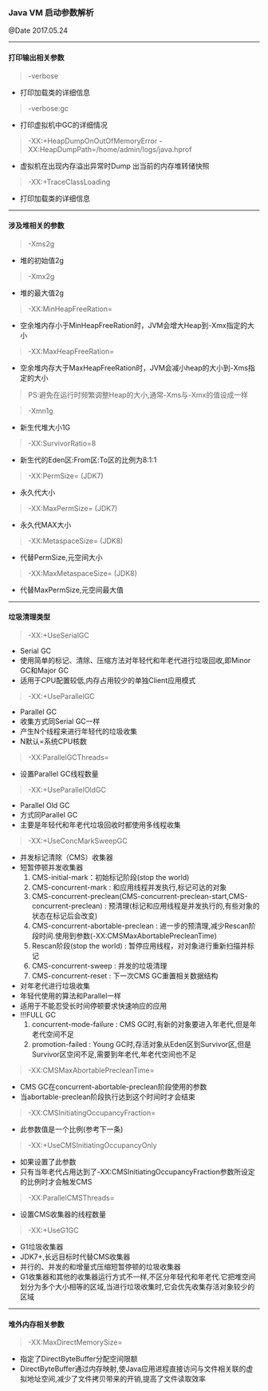 ### Java VM 启动参数解析
@Date 2017.05.24

---
#### 打印输出相关参数

> -verbose
 * 打印加载类的详细信息
 
> -verbose:gc
 * 打印虚拟机中GC的详细情况
 
> -XX:+HeapDumpOnOutOfMemoryError -XX:HeapDumpPath=/home/admin/logs/java.hprof
 * 虚拟机在出现内存溢出异常时Dump 出当前的内存堆转储快照

> -XX:+TraceClassLoading
 * 打印加载类的详细信息
 
--- 
#### 涉及堆相关的参数

> -Xms2g
 * 堆的初始值2g

> -Xmx2g
 * 堆的最大值2g
 
> -XX:MinHeapFreeRation=
 * 空余堆内存小于MinHeapFreeRation时，JVM会增大Heap到-Xmx指定的大小
 
> -XX:MaxHeapFreeRation=
 * 空余堆内存大于MaxHeapFreeRation时，JVM会减小heap的大小到-Xms指定的大小

> PS:避免在运行时频繁调整Heap的大小,通常-Xms与-Xmx的值设成一样

> -Xmn1g
 * 新生代堆大小1G
 
> -XX:SurvivorRatio=8
* 新生代的Eden区:From区:To区的比例为8:1:1
 
> -XX:PermSize= (JDK7)
* 永久代大小
  
> -XX:MaxPermSize= (JDK7)
* 永久代MAX大小
 
> -XX:MetaspaceSize= (JDK8)
* 代替PermSize,元空间大小 
 
> -XX:MaxMetaspaceSize= (JDK8)
* 代替MaxPermSize,元空间最大值
 
---
#### 垃圾清理类型

> -XX:+UseSerialGC
* Serial GC
* 使用简单的标记、清除、压缩方法对年轻代和年老代进行垃圾回收,即Minor GC和Major GC
* 适用于CPU配置较低,内存占用较少的单独Client应用模式

> -XX:+UseParallelGC
* Parallel GC
* 收集方式同Serial GC一样
* 产生N个线程来进行年轻代的垃圾收集
* N默认=系统CPU核数

> -XX:ParallelGCThreads=
* 设置Parallel GC线程数量

> -XX:+UseParallelOldGC
* Parallel Old GC
* 方式同Parallel GC
* 主要是年轻代和年老代垃圾回收时都使用多线程收集

> -XX:+UseConcMarkSweepGC
* 并发标记清除（CMS）收集器
* 短暂停顿并发收集器
    1. CMS-initial-mark：初始标记阶段(stop the world)
    2. CMS-concurrent-mark : 和应用线程并发执行,标记可达的对象
    3. CMS-concurrent-preclean(CMS-concurrent-preclean-start,CMS-concurrent-preclean) : 预清理(标记和应用线程是并发执行的,有些对象的状态在标记后会改变)
    4. CMS-concurrent-abortable-preclean : 进一步的预清理,减少Rescan阶段时间.使用到参数(-XX:CMSMaxAbortablePrecleanTime)
    5. Rescan阶段(stop the world) : 暂停应用线程，对对象进行重新扫描并标记
    6. CMS-concurrent-sweep : 并发的垃圾清理
    7. CMS-concurrent-reset : 下一次CMS GC重置相关数据结构
* 对年老代进行垃圾收集
* 年轻代使用的算法和Parallel一样
* 适用于不能忍受长时间停顿要求快速响应的应用
* !!!FULL GC
    1. concurrent-mode-failure : CMS GC时,有新的对象要进入年老代,但是年老代空间不足
    2. promotion-failed : Young GC时,存活对象从Eden区到Survivor区,但是Survivor区空间不足,需要到年老代,年老代空间也不足

> -XX:CMSMaxAbortablePrecleanTime=
* CMS GC在concurrent-abortable-preclean阶段使用的参数
* 当abortable-preclean阶段执行达到这个时间时才会结束

> -XX:CMSInitiatingOccupancyFraction=
* 此参数值是一个比例(参考下一条)

> -XX:+UseCMSInitiatingOccupancyOnly
* 如果设置了此参数
* 只有当年老代占用达到了-XX:CMSInitiatingOccupancyFraction参数所设定的比例时才会触发CMS

> -XX:ParallelCMSThreads=
* 设置CMS收集器的线程数量

> -XX:+UseG1GC
* G1垃圾收集器
* JDK7+,长远目标时代替CMS收集器
* 并行的、并发的和增量式压缩短暂停顿的垃圾收集器
* G1收集器和其他的收集器运行方式不一样,不区分年轻代和年老代.它把堆空间划分为多个大小相等的区域,当进行垃圾收集时,它会优先收集存活对象较少的区域

---
#### 堆外内存相关参数

> -XX:MaxDirectMemorySize=
* 指定了DirectByteBuffer分配空间限额
* DirectByteBuffer通过内存映射,使Java应用进程直接访问与文件相关联的虚拟地址空间,减少了文件拷贝带来的开销,提高了文件读取效率

> 